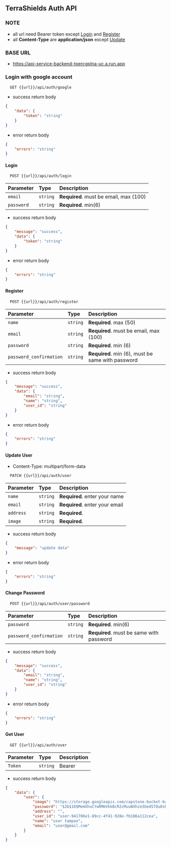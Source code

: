 ## TerraShields Auth API

### NOTE

- all url need Bearer token except [Login](https://github.com/TerraShields/auth-api?tab=readme-ov-file#login) and [Register](https://github.com/TerraShields/auth-api?tab=readme-ov-file#register)
- all **Content-Type** are **application/json** except [Update](https://github.com/TerraShields/auth-api?tab=readme-ov-file#update-user)

### BASE URL

- https://api-service-backend-tpercgplna-uc.a.run.app

### Login with google account

```http
  GET {{url}}/api/auth/google
```

- success return body

```json
{
	"data": {
		"token": "string"
	}
}
```

- error return body

```json
{
	"errors": "string"
}
```

#### Login

```http
  POST {{url}}/api/auth/login
```

| Parameter  | Type     | Description                            |
| :--------- | :------- | :------------------------------------- |
| `email`    | `string` | **Required**. must be email, max (100) |
| `password` | `string` | **Required**. min(6)                   |

- success return body

```json
{
	"message": "success",
	"data": {
		"token": "string"
	}
}
```

- error return body

```json
{
	"errors": "string"
}
```

#### Register

```http
  POST {{url}}/api/auth/register
```

| Parameter               | Type     | Description                                       |
| :---------------------- | :------- | :------------------------------------------------ |
| `name`                  | `string` | **Required**. max (50)                            |
| `email`                 | `string` | **Required**. must be email, max (100)            |
| `password`              | `string` | **Required**. min (6)                             |
| `password_confirmation` | `string` | **Required**. min (6), must be same with password |

- success return body

```json
{
	"message": "success",
	"data": {
		"email": "string",
		"name": "string",
		"user_id": "string"
	}
}
```

- error return body

```json
{
	"errors": "string"
}
```

#### Update User

- Content-Type: multipart/form-data

```http
  PATCH {{url}}/api/auth/user
```

| Parameter | Type     | Description                    |
| :-------- | :------- | :----------------------------- |
| `name`    | `string` | **Required**. enter your name  |
| `email`   | `string` | **Required**. enter your email |
| `address` | `string` | **Required**.                  |
| `image`   | `string` | **Required**.                  |

- success return body

```json
{
	"message": "update data"
}
```

- error return body

```json
{
	"errors": "string"
}
```

#### Change Password

```http
  POST {{url}}/api/auth/user/password
```

| Parameter               | Type     | Description                              |
| :---------------------- | :------- | :--------------------------------------- |
| `password`              | `string` | **Required**. min(6)                     |
| `password_confirmation` | `string` | **Required**. must be same with password |

- success return body

```json
{
	"message": "success",
	"data": {
		"email": "string",
		"name": "string",
		"user_id": "string"
	}
}
```

- error return body

```json
{
	"errors": "string"
}
```

#### Get User

```http
  GET {{url}}/api/auth/user
```

| Parameter | Type     | Description    |
| :-------- | :------- | :------------- |
| `Token`   | `string` | Bearer <token> |

- success return body

```json
{
	"data": {
		"user": {
			"image": "https://storage.googleapis.com/capstone-bucket-bangkit-2024/users_image/user-default-image.png",
			"password": "$2b$10$MemXhuCYwRMmVkkBcR2cMuuWXhze3GedS7Qu0sh0sEaUEI7xDUoLS",
			"address": "",
			"user_id": "user-941706e1-89cc-4f41-928e-fb186a112cea",
			"name": "user tampan",
			"email": "user@gmail.com"
		}
	}
}
```

